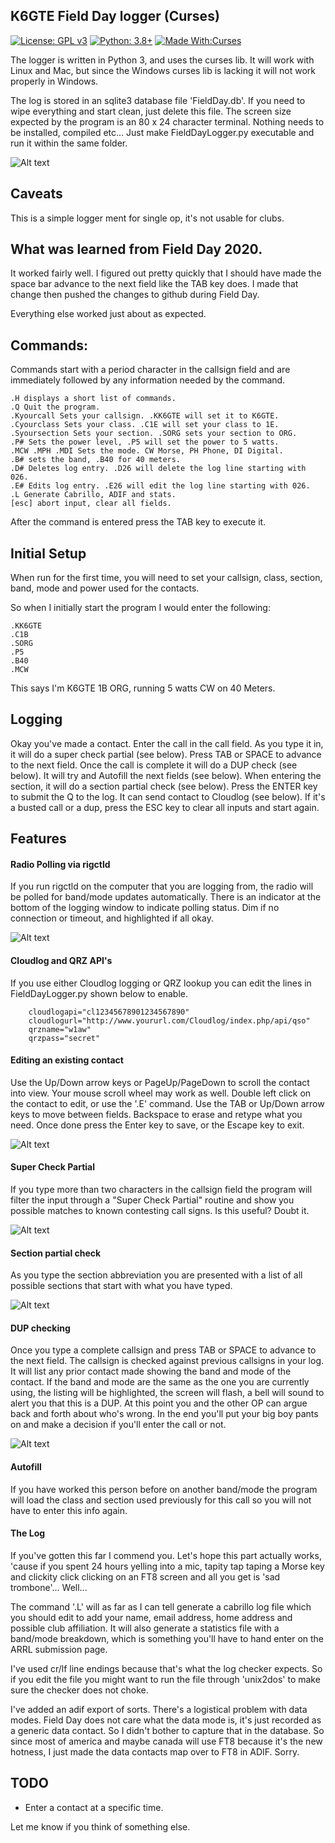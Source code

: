 ## K6GTE Field Day logger (Curses)

[![License: GPL v3](https://img.shields.io/badge/License-GPLv3-blue.svg)](https://www.gnu.org/licenses/gpl-3.0)  [![Python: 3.8+](https://img.shields.io/badge/python-3.8+-blue.svg)](https://www.python.org/downloads/)  [![Made With:Curses](https://img.shields.io/badge/Made%20with-Curses-red)](https://docs.python.org/3/library/curses.html)

The logger is written in Python 3, and uses the curses lib. It will work with Linux and Mac, but since the Windows curses lib is lacking it will not work properly in Windows.

The log is stored in an sqlite3 database file 'FieldDay.db'. If you need to wipe everything and start clean, just delete this file. The screen size expected by the program is an 80 x 24 character terminal. Nothing needs to be installed, compiled etc... Just make FieldDayLogger.py executable and run it within the same folder.

![Alt text](https://github.com/mbridak/FieldDayLogger/raw/master/pics/logger.png)


## Caveats
This is a simple logger ment for single op, it's not usable for clubs.

## What was learned from Field Day 2020.

It worked fairly well. I figured out pretty quickly that I should have made the space bar advance to the next field like the TAB key does. I made that change then pushed the changes to github during Field Day.

Everything else worked just about as expected.

## Commands:
Commands start with a period character in the callsign field and are immediately followed by any information needed by the command.

```
.H displays a short list of commands.
.Q Quit the program.
.Kyourcall Sets your callsign. .KK6GTE will set it to K6GTE.
.Cyourclass Sets your class. .C1E will set your class to 1E.
.Syoursection Sets your section. .SORG sets your section to ORG.
.P# Sets the power level, .P5 will set the power to 5 watts.
.MCW .MPH .MDI Sets the mode. CW Morse, PH Phone, DI Digital.
.B# sets the band, .B40 for 40 meters.
.D# Deletes log entry. .D26 will delete the log line starting with 026.
.E# Edits log entry. .E26 will edit the log line starting with 026.
.L Generate Cabrillo, ADIF and stats.
[esc] abort input, clear all fields.
```

After the command is entered press the TAB key to execute it.

## Initial Setup
When run for the first time, you will need to set your callsign, class, section, band, mode and power used for the contacts.

So when I initially start the program I would enter the following:

```
.KK6GTE
.C1B
.SORG
.P5
.B40
.MCW
``` 
This says I'm K6GTE 1B ORG, running 5 watts CW on 40 Meters.

## Logging
Okay you've made a contact. Enter the call in the call field. As you type it in, it will do a super check partial (see below). Press TAB or SPACE to advance to the next field. Once the call is complete it will do a DUP check (see below). It will try and Autofill the next fields (see below). When entering the section, it will do a section partial check (see below). Press the ENTER key to submit the Q to the log. It can send contact to Cloudlog (see below). If it's a busted call or a dup, press the ESC key to clear all inputs and start again.

## Features

#### Radio Polling via rigctld
If you run rigctld on the computer that you are logging from, the radio will be polled for band/mode updates automatically. There is an indicator at the bottom of the logging window to indicate polling status. Dim if no connection or timeout, and highlighted if all okay.

![Alt text](https://github.com/mbridak/FieldDayLogger/raw/master/pics/rigctld.png)

#### Cloudlog and QRZ API's
If you use either Cloudlog logging or QRZ lookup you can edit the lines in FieldDayLogger.py shown below to enable.
```
    cloudlogapi="cl12345678901234567890"
	cloudlogurl="http://www.yoururl.com/Cloudlog/index.php/api/qso"
	qrzname="w1aw"
	qrzpass="secret"
```

#### Editing an existing contact
Use the Up/Down arrow keys or PageUp/PageDown to scroll the contact into view. Your mouse scroll wheel may work as well. Double left click on the contact to edit, or use the '.E' command. Use the TAB or Up/Down arrow keys to move between fields. Backspace to erase and retype what you need.
Once done press the Enter key to save, or the Escape key to exit.

![Alt text](https://github.com/mbridak/FieldDayLogger/raw/master/pics/editcontact.png)

#### Super Check Partial
If you type more than two characters in the callsign field the program will filter the input through a "Super Check Partial" routine and show you possible matches to known contesting call signs. Is this useful? Doubt it.

![Alt text](https://github.com/mbridak/FieldDayLogger/raw/master/pics/scp.png)

#### Section partial check
As you type the section abbreviation you are presented with a list of all possible sections that start with what you have typed.

![Alt text](https://github.com/mbridak/FieldDayLogger/raw/master/pics/sectioncheckpartial.png)

#### DUP checking
Once you type a complete callsign and press TAB or SPACE to advance to the next field. The callsign is checked against previous callsigns in your log. It will list any prior contact made showing the band and mode of the contact. If the band and mode are the same as the one you are currently using, the listing will be highlighted, the screen will flash, a bell will sound to alert you that this is a DUP. At this point you and the other OP can argue back and forth about who's wrong. In the end you'll put your big boy pants on and make a decision if you'll enter the call or not.

![Alt text](https://github.com/mbridak/FieldDayLogger/raw/master/pics/dupe_check.png)


#### Autofill
If you have worked this person before on another band/mode the program will load the class and section used previously for this call so you will not have to enter this info again.

#### The Log
If you've gotten this far I commend you. Let's hope this part actually works, 'cause if you spent 24 hours yelling into a mic, tapity tap taping a Morse key and clickity click clicking on an FT8 screen and all you get is 'sad trombone'... Well...

The command '.L' will as far as I can tell generate a cabrillo log file which you should edit to add your name, email address, home address and possible club affiliation. It will also generate a statistics file with a band/mode breakdown, which is something you'll have to hand enter on the ARRL submission page.

I've used cr/lf line endings because that's what the log checker expects. So if you edit the file you might want to run the file through 'unix2dos' to make sure the checker does not choke. 

I've added an adif export of sorts. There's a logistical problem with data modes. Field Day does not care what the data mode is, it's just recorded as a generic data contact. So I didn't bother to capture that in the database. So since most of america and maybe canada will use FT8 because it's the new hotness, I just made the data contacts map over to FT8 in ADIF. Sorry. 

## TODO
  * Enter a contact at a specific time.

Let me know if you think of something else.
